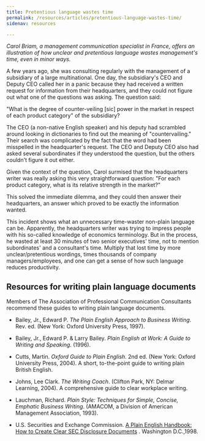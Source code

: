 ```yaml
---
title: Pretentious language wastes time
permalink: /resources/articles/pretentious-language-wastes-time/
sidenav: resources

---
```


_Carol Briam, a management communication specialist in France, offers an illustration of how unclear and pretentious language wastes management's time, even in minor ways._

A few years ago, she was consulting regularly with the management of a subsidiary of a large multinational. One day, the subsidiary's CEO and Deputy CEO called her in a panic because they had received a written request for information from their headquarters, and they could not figure out what one of the questions was asking. The question said:

"What is the degree of counter-veiling [sic] power in the market in respect of each product category" of the subsidiary?

The CEO (a non-native English speaker) and his deputy had scrambled around looking in dictionaries to find out the meaning of "countervailing." Their search was complicated by the fact that the word had been misspelled in the headquarter's request. The CEO and Deputy CEO also had asked several subordinates if they understood the question, but the others couldn't figure it out either.

Given the context of the question, Carol surmised that the headquarters writer was really asking this very straightforward question: "For each product category, what is its relative strength in the market?"

This solved the immediate dilemma, and they could then answer their headquarters, an answer which proved to be exactly the information wanted.

This incident shows what an unnecessary time-waster non-plain language can be. Apparently, the headquarters writer was trying to impress people with his so-called knowledge of economics terminology. But in the process, he wasted at least 30 minutes of two senior executives' time, not to mention subordinates' and a consultant's time. Multiply that lost time by more unclear/pretentious wordings, times thousands of company managers/employees, and one can get a sense of how such language reduces productivity.

## Resources for writing plain language documents

Members of The Association of Professional Communication Consultants recommend these guides to writing plain language documents.

- Bailey, Jr., Edward P. _The Plain English Approach to Business Writing_. Rev. ed. (New York: Oxford University Press, 1997).

- Bailey, Jr., Edward P. & Larry Bailey. _Plain English at Work: A Guide to Writing and Speaking_. (1996).

- Cutts, Martin. _Oxford Guide to Plain English_. 2nd ed. (New York: Oxford University Press, 2004). A short, to-the-point guide to writing plain British English.

- Johns, Lee Clark. _The Writing Coach_. (Clifton Park, NY: Delmar Learning, 2004). A comprehensive guide to clear workplace writing.

- Lauchman, Richard. _Plain Style: Techniques for Simple, Concise, Emphatic Business Writing_. (AMACOM, a Division of American Management Association, 1993).

- U.S. Securities and Exchange Commission. [A Plain English Handbook: How to Create Clear SEC Disclosure Documents](http://www.sec.gov/pdf/handbook.pdf) . Washington D.C.,1998.
